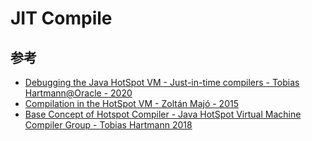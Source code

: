 # JIT Compile


## 参考
- [Debugging the Java HotSpot VM - Just-in-time compilers - Tobias Hartmann@Oracle - 2020](https://cr.openjdk.org/~thartmann/talks/2020-Debugging_HotSpot.pdf)
- [Compilation in the HotSpot VM - Zoltán Majó - 2015](https://ethz.ch/content/dam/ethz/special-interest/infk/inst-cs/lst-dam/documents/Education/Classes/Fall2015/210_Compiler_Design/Slides/hotspot.pdf)
- [Base Concept of Hotspot Compiler - Java HotSpot Virtual Machine Compiler Group - Tobias Hartmann 2018](https://ethz.ch/content/dam/ethz/special-interest/infk/inst-cs/lst-dam/documents/Education/Classes/Spring2018/210_Compiler_Design/Slides/2018-Compiler-Design-Guest-Talk.pdf)